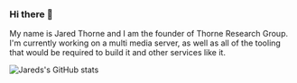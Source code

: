 ### Hi there 👋

My name is Jared Thorne and I am the founder of Thorne Research Group. I'm currently working on a multi media server, as well as all of the tooling that would be required to build it and other services like it.

![Jareds's GitHub stats](https://github-readme-stats.vercel.app/api?username=JaredSLT&hide=contribs,prs)
